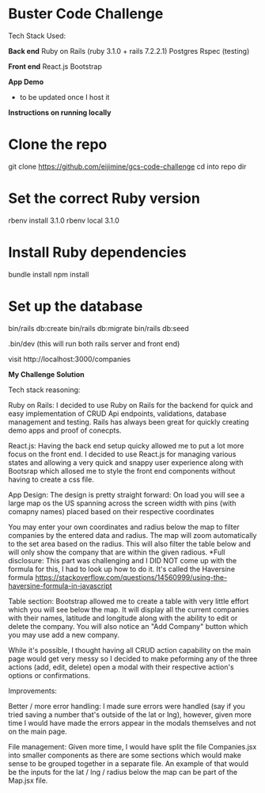 # Buster Code Challenge

Tech Stack Used:

**Back end**
Ruby on Rails (ruby 3.1.0 + rails 7.2.2.1)
Postgres
Rspec (testing)

**Front end**
React.js
Bootstrap

**App Demo**
- to be updated once I host it

**Instructions on running locally**
# Clone the repo
git clone https://github.com/eijimine/gcs-code-challenge
cd into repo dir

# Set the correct Ruby version
rbenv install 3.1.0
rbenv local 3.1.0

# Install Ruby dependencies
bundle install
npm install

# Set up the database
bin/rails db:create
bin/rails db:migrate
bin/rails db:seed

.bin/dev (this will run both rails server and front end)

visit http://localhost:3000/companies


**My Challenge Solution**

Tech stack reasoning:

Ruby on Rails:
I decided to use Ruby on Rails for the backend for quick and easy implementation of CRUD Api endpoints, validations, database management and testing. Rails has always been great for quickly creating demo apps and proof of conecpts.

React.js:
Having the back end setup quicky allowed me to put a lot more focus on the front end.
I decided to use React.js for managing various states and allowing a very quick and snappy user experience along with Bootsrap which allosed me to style the front end components without having to create a css file.

App Design:
The design is pretty straight forward: On load you will see a large map os the US spanning across the screen width with pins (with comapny names) placed based on their respective coordinates

You may enter your own coordinates and radius below the map to filter companies by the entered data and radius. The map will zoom automatically to the set area based on the radius. This will also filter the table below and will only show the company that are within the given radious. *Full disclosure: This part was challenging and I DID NOT come up with the formula for this, I had to look up how to do it. It's called the Haversine formula https://stackoverflow.com/questions/14560999/using-the-haversine-formula-in-javascript

Table section:
Bootstrap allowed me to create a table with very little effort which you will see below the map. It will display all the current companies with their names, latitude and longitude along with the ability to edit or delete the company. You will also notice an "Add Company" button which you may use add a new company.

While it's possible, I thought having all CRUD action capability on the main page would get very messy so I decided to make peforming any of the three actions (add, edit, delete) open a modal with their respective action's options or confirmations.

Improvements:

Better / more error handling:
I made sure errors were handled (say if you tried saving a number that's outside of the lat or lng), however, given more time I would have made the errors appear in the modals themselves and not on the main page.

File management:
Given more time, I would have split the file Companies.jsx into smaller components as there are some sections which would make sense to be grouped together in a separate file. An example of that would be the inputs for the lat / lng / radius below the map can be part of the Map.jsx file.
